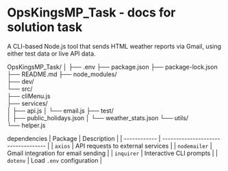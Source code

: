 # OpsKingsMP_Task - docs for solution  task

A CLI-based Node.js tool that sends HTML weather reports via Gmail,
using either test data or live API data.


OpsKingsMP_Task/
│
├── .env
├── package.json
├── package-lock.json
├── README.md
├── node_modules/         
├── dev/                  
└── src/                  
    ├── cliMenu.js        
    ├── services/         
    │   ├── api.js
    │   └── email.js
    ├── test/             
    │   ├── public_holidays.json
    │   └── weather_stats.json
    └── utils/            
        └── helper.js


dependencies | Package      | Description                         |
| ------------ | ----------------------------------- |
| `axios`      | API requests to external services   |
| `nodemailer` | Gmail integration for email sending |
| `inquirer`   | Interactive CLI prompts             |
| `dotenv`     | Load `.env` configuration           |